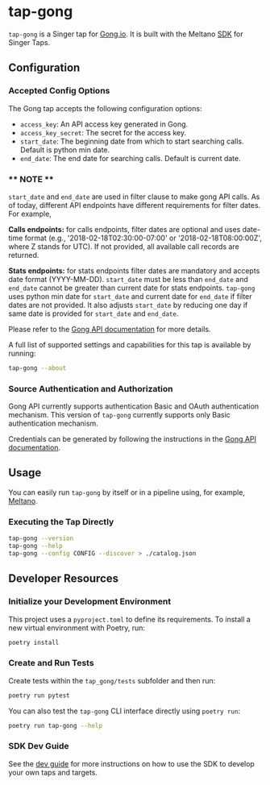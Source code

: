 # tap-gong

`tap-gong` is a Singer tap for [Gong.io](https://gong.io).
It is built with the Meltano [SDK](https://gitlab.com/meltano/sdk) for Singer Taps.

## Configuration

### Accepted Config Options

The Gong tap accepts the following configuration options:

- `access_key`: An API access key generated in Gong.
- `access_key_secret`: The secret for the access key.
- `start_date`: The beginning date from which to start searching calls. Default is python min date.
- `end_date`: The end date for searching calls. Default is current date.

### ** NOTE ** ###

`start_date` and `end_date` are used in filter clause to make gong API calls. As of today, different API endpoints
have different requirements for filter dates. For example,

**Calls endpoints:** for calls endpoints, filter dates are optional and uses date-time format 
(e.g., '2018-02-18T02:30:00-07:00' or '2018-02-18T08:00:00Z', where Z stands for UTC). If not provided, 
all available call records are returned. 

**Stats endpoints:** for stats endpoints filter dates are mandatory and accepts date format (YYYY-MM-DD). 
`start_date` must be less than `end_date` and `end_date` cannot be greater than current date for stats endpoints.
`tap-gong` uses python min date for `start_date` and current date for `end_date` if filter dates are not provided.
It also adjusts `start_date` by reducing one day if same date is provided for `start_date` and `end_date`.

Please refer to the [Gong API documentation](https://app.gong.io/settings/api/documentation) for more details.

A full list of supported settings and capabilities for this
tap is available by running:

```bash
tap-gong --about
```

### Source Authentication and Authorization

Gong API currently supports authentication Basic and OAuth authentication mechanism. This version of `tap-gong` currently supports only Basic authentication mechanism.

Credentials can be generated by following the instructions in the [Gong API documentation](https://app.gong.io/settings/api/documentation#overview).

## Usage

You can easily run `tap-gong` by itself or in a pipeline using, for example, [Meltano](www.meltano.com).

### Executing the Tap Directly

```bash
tap-gong --version
tap-gong --help
tap-gong --config CONFIG --discover > ./catalog.json
```

## Developer Resources


### Initialize your Development Environment

This project uses a `pyproject.toml` to define its requirements. To install a new
virtual environment with Poetry, run:

```bash
poetry install
```

### Create and Run Tests

Create tests within the `tap_gong/tests` subfolder and
  then run:

```bash
poetry run pytest
```

You can also test the `tap-gong` CLI interface directly using `poetry run`:

```bash
poetry run tap-gong --help
```

### SDK Dev Guide

See the [dev guide](https://sdk.meltano.com/en/latest/dev_guide.html) for more instructions on how to use the SDK to 
develop your own taps and targets.
